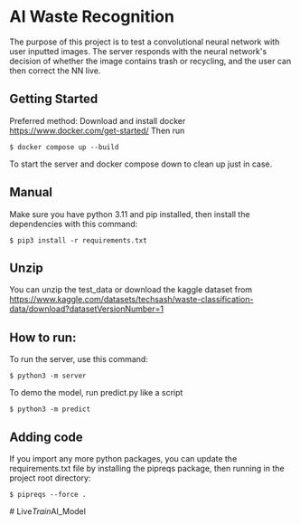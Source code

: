 # AI Waste Recognition
The purpose of this project is to test a convolutional neural network with user inputted images.
The server responds with the neural network's decision of whether the image contains trash or recycling,
and the user can then correct the NN live.

## Getting Started
Preferred method:
Download and install docker https://www.docker.com/get-started/
Then run  
```
$ docker compose up --build
```
To start the server
and docker compose down to clean up just in case. 

## Manual
Make sure you have python 3.11 and pip installed, then install the dependencies with this command:
```code
$ pip3 install -r requirements.txt
```
## Unzip
You can unzip the test_data or download the kaggle dataset from https://www.kaggle.com/datasets/techsash/waste-classification-data/download?datasetVersionNumber=1

## How to run:
To run the server, use this command:
```code
$ python3 -m server
```
To demo the model, run predict.py like a script
```code
$ python3 -m predict
```

## Adding code
If you import any more python packages, you can update the requirements.txt file by installing the pipreqs package, then running in the project root directory:
```code
$ pipreqs --force .
```
#   L i v e _ T r a i n _ A I _ M o d e l  
 